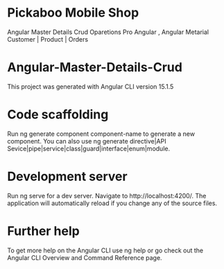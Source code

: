# Pickaboo Mobile Shop
Angular Master Details Crud Oparetions Pro Angular , Angular Metarial Customer | Product | Orders
# Angular-Master-Details-Crud
This project was generated with Angular CLI version 15.1.5
# Code scaffolding
Run ng generate component component-name to generate a new component. You can also use ng generate directive|API Sevice|pipe|service|class|guard|interface|enum|module.
# Development server
Run ng serve for a dev server. Navigate to http://localhost:4200/. The application will automatically reload if you change any of the source files.
# Further help
To get more help on the  Angular CLI use ng help or go check out the Angular CLI Overview and Command Reference page.
